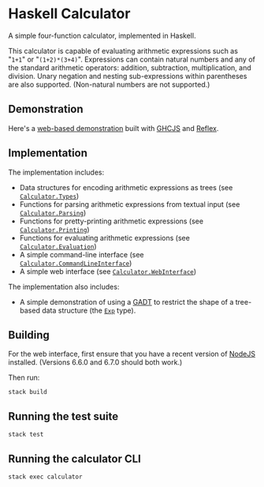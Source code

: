 Haskell Calculator
==================

A simple four-function calculator, implemented in Haskell.

This calculator is capable of evaluating arithmetic expressions such as "<code>1+1</code>" or "<code>(1+2)*(3+4)</code>". Expressions can contain natural numbers and any of the standard arithmetic operators: addition, subtraction, multiplication, and division. Unary negation and nesting sub-expressions within parentheses are also supported. (Non-natural numbers are not supported.)

Demonstration
-------------

Here's a [web-based demonstration](https://jonathanknowles.github.io/haskell-calculator-web/) built with [GHCJS](https://github.com/ghcjs/ghcjs) and [Reflex](https://github.com/reflex-frp/reflex-platform). 

Implementation
--------------
The implementation includes:
* Data structures for encoding arithmetic expressions as trees (see <code>[Calculator.Types](https://github.com/jonathanknowles/haskell-calculator/blob/master/source/library/Calculator/Types.hs)</code>)
* Functions for parsing arithmetic expressions from textual input (see <code>[Calculator.Parsing](https://github.com/jonathanknowles/haskell-calculator/blob/master/source/library/Calculator/Parsing.hs)</code>)
* Functions for pretty-printing arithmetic expressions (see <code>[Calculator.Printing](https://github.com/jonathanknowles/haskell-calculator/blob/master/source/library/Calculator/Printing.hs)</code>)
* Functions for evaluating arithmetic expressions (see <code>[Calculator.Evaluation](https://github.com/jonathanknowles/haskell-calculator/blob/master/source/library/Calculator/Evaluation.hs)</code>)
* A simple command-line interface (see <code>[Calculator.CommandLineInterface](https://github.com/jonathanknowles/haskell-calculator/blob/master/source/library/Calculator/CommandLineInterface.hs)</code>)
* A simple web interface (see <code>[Calculator.WebInterface](https://github.com/jonathanknowles/haskell-calculator/blob/master/source/library/Calculator/WebInterface.hs)</code>)

The implementation also includes:
* A simple demonstration of using a [GADT](https://en.wikipedia.org/wiki/Generalized_algebraic_data_type) to restrict the shape of a tree-based data structure (the <code>[Exp](https://github.com/jonathanknowles/haskell-calculator/blob/master/source/library/Calculator/Types.hs)</code> type).

Building
--------
For the web interface, first ensure that you have a recent version of [NodeJS](https://nodejs.org/) installed. (Versions 6.6.0 and 6.7.0 should both work.)

Then run:

<code>stack build</code>

Running the test suite
----------------------
<code>stack test</code>

Running the calculator CLI
--------------------------
<code>stack exec calculator</code>
